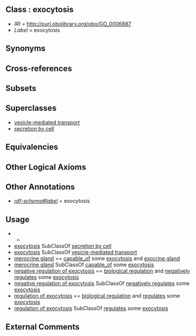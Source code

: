 
## Class : exocytosis

 * *IRI* = http://purl.obolibrary.org/obo/GO_0006887
 * *Label* = exocytosis

## Synonyms


## Cross-references


## Subsets


## Superclasses

 * [vesicle-mediated transport](../../GO/92/GO_0016192.md)
 * [secretion by cell](../../GO/40/GO_0032940.md)

## Equivalencies


## Other Logical Axioms


## Other Annotations

 * *[rdf-schema#label](../../el/rdf-schema#label.md)* = exocytosis

## Usage

 * -
 * [exocytosis](../../GO/87/GO_0006887.md) SubClassOf [secretion by cell](../../GO/40/GO_0032940.md)
 * [exocytosis](../../GO/87/GO_0006887.md) SubClassOf [vesicle-mediated transport](../../GO/92/GO_0016192.md)
 * [merocrine gland](../../UBERON/43/UBERON_0010243.md) == [capable_of](../../RO/15/RO_0002215.md) some [exocytosis](../../GO/87/GO_0006887.md) and [exocrine gland](../../UBERON/65/UBERON_0002365.md)
 * [merocrine gland](../../UBERON/43/UBERON_0010243.md) SubClassOf [capable_of](../../RO/15/RO_0002215.md) some [exocytosis](../../GO/87/GO_0006887.md)
 * [negative regulation of exocytosis](../../GO/20/GO_0045920.md) == [biological regulation](../../GO/07/GO_0065007.md) and [negatively regulates](../../RO/12/RO_0002212.md) some [exocytosis](../../GO/87/GO_0006887.md)
 * [negative regulation of exocytosis](../../GO/20/GO_0045920.md) SubClassOf [negatively regulates](../../RO/12/RO_0002212.md) some [exocytosis](../../GO/87/GO_0006887.md)
 * [regulation of exocytosis](../../GO/57/GO_0017157.md) == [biological regulation](../../GO/07/GO_0065007.md) and [regulates](../../RO/11/RO_0002211.md) some [exocytosis](../../GO/87/GO_0006887.md)
 * [regulation of exocytosis](../../GO/57/GO_0017157.md) SubClassOf [regulates](../../RO/11/RO_0002211.md) some [exocytosis](../../GO/87/GO_0006887.md)

## External Comments

